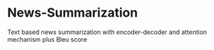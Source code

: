 # News-Summarization
Text based news summarization with encoder-decoder and attention mechanism plus Bleu score
